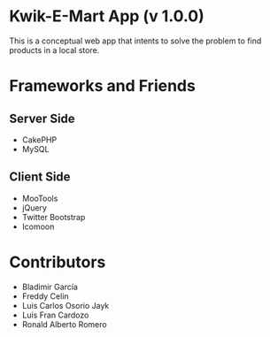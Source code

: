 Kwik-E-Mart App (v 1.0.0)
==========================

This is a conceptual web app that intents to solve the problem to find products in a local store.

Frameworks and Friends
======================

Server Side
-----------

- CakePHP
- MySQL

Client Side
-----------

- MooTools
- jQuery
- Twitter Bootstrap
- Icomoon

Contributors
============
- Bladimir García
- Freddy Celin
- Luis Carlos Osorio Jayk
- Luis Fran Cardozo
- Ronald Alberto Romero